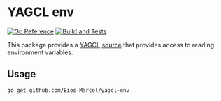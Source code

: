 # YAGCL env

[![Go Reference](https://pkg.go.dev/badge/github.com/Bios-Marcel/yagcl-env.svg)](https://pkg.go.dev/github.com/Bios-Marcel/yagcl-env)
[![Build and Tests](https://github.com/Bios-Marcel/yagcl-env/actions/workflows/test.yml/badge.svg?branch=master)](https://github.com/Bios-Marcel/yagcl-env/actions/workflows/test.yml)

This package provides a [YAGCL](https://github.com/Bios-Marcel/yagcl)
[source](https://pkg.go.dev/github.com/Bios-Marcel/yagcl#Source) that provides
access to reading environment variables.

## Usage

```
go get github.com/Bios-Marcel/yagcl-env
```
